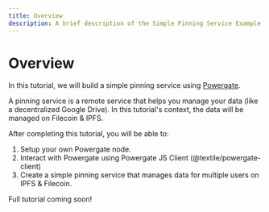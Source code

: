 ```yaml
---
title: Overview
description: A brief description of the Simple Pinning Service Example.
---
```


# Overview

In this tutorial, we will build a simple pinning service using [Powergate](../../core-products/powergate).

A pinning service is a remote service that helps you manage your data (like a decentralized Google Drive). In this tutorial's context, the data will be managed on Filecoin & IPFS.

After completing this tutorial, you will be able to:

1. Setup your own Powergate node.
2. Interact with Powergate using Powergate JS Client (@textile/powergate-client)
3. Create a simple pinning service that manages data for multiple users on IPFS & Filecoin.

Full tutorial coming soon!
